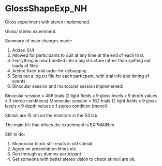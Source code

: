 # GlossShapeExp_NH
Gloss experiment with stereo implemened.

Gloss/ stereo experiment.

Summary of main changes made:

1) Added GUI
2) Allowed for participants to quit at any time at the end of each trial.
3) Everything is now bundled into a big structure rather than spitting out loads of files
4) Added fixed trial order for debugging.
5) Spits out a log.txt file for each particpant, with trial info and timing of events.
6) Binocular session and monocular session implemented:

Binocular session = 486 trials (2 light fields x 9 gloss levels x 9 depth values x 3 stereo conditions) 
Monocular session = 162 trials (2 light fields x 9 gloss levels x 9 depth values x 1 stereo condition (mono)) 

Stimuli are 15 cm on the monitors in the SS lab.

The main file that drives the experiment is EXPMAIN.m. 

Still to do:

1) Monocular block still reads in old stimuli.
2) Agree on presentation times etc
3) Run through as dummy participant
4) Get someone with better stereo vision to check stimuli are ok.
